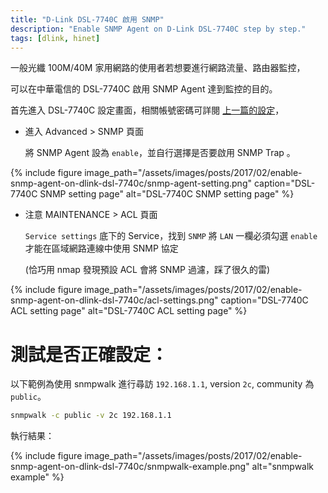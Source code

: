```yaml
---
title: "D-Link DSL-7740C 啟用 SNMP"
description: "Enable SNMP Agent on D-Link DSL-7740C step by step."
tags: [dlink, hinet]
---
```


一般光纖 100M/40M 家用網路的使用者若想要進行網路流量、路由器監控，

可以在中華電信的 DSL-7740C 啟用 SNMP Agent 達到監控的目的。

首先進入 DSL-7740C 設定畫面，相關帳號密碼可詳閱 [上一篇的設定](https://blog.lenlabs.com/posts/setup-hinet-ipv6-with-dsl-7740c)，


- 進入 Advanced > SNMP 頁面

    將 SNMP Agent 設為 `enable`，並自行選擇是否要啟用 SNMP Trap 。

{% include figure image_path="/assets/images/posts/2017/02/enable-snmp-agent-on-dlink-dsl-7740c/snmp-agent-setting.png" caption="DSL-7740C SNMP setting page" alt="DSL-7740C SNMP setting page" %}


- 注意 MAINTENANCE > ACL 頁面

    `Service settings` 底下的 Service，找到 `SNMP` 將 `LAN` 一欄必須勾選 `enable` 才能在區域網路連線中使用 SNMP 協定

    (恰巧用 nmap 發現預設 ACL 會將 SNMP 過濾，踩了很久的雷)

{% include figure image_path="/assets/images/posts/2017/02/enable-snmp-agent-on-dlink-dsl-7740c/acl-settings.png" caption="DSL-7740C ACL setting page" alt="DSL-7740C ACL setting page" %}


# 測試是否正確設定：

以下範例為使用 snmpwalk 進行尋訪 `192.168.1.1`, version `2c`, community 為 `public`。

```bash
snmpwalk -c public -v 2c 192.168.1.1
```

執行結果：

{% include figure image_path="/assets/images/posts/2017/02/enable-snmp-agent-on-dlink-dsl-7740c/snmpwalk-example.png" alt="snmpwalk example" %}

